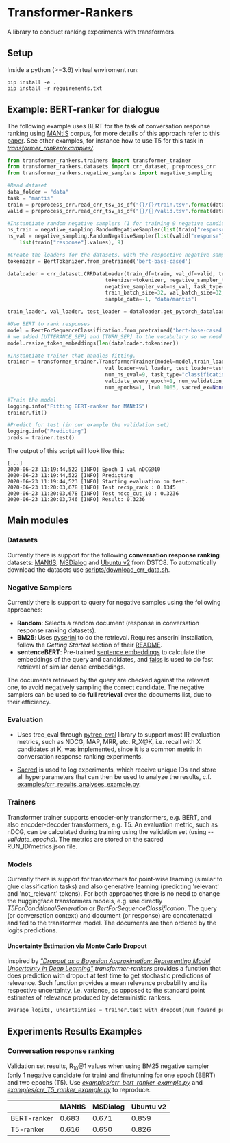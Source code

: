 # Transformer-Rankers
A library to conduct ranking experiments with transformers.


## Setup
Inside a python (>=3.6) virtual enviroment run:

    pip install -e .
    pip install -r requirements.txt

## Example: BERT-ranker for dialogue
The following example uses BERT for the task of conversation response ranking using [MANtIS](https://guzpenha.github.io/MANtIS/) corpus, for more details of this approach refer to this [paper](https://arxiv.org/abs/1912.08555). See other examples, for instance how to use T5 for this task in [*transformer_ranker/examples/*](https://github.com/Guzpenha/transformer_rankers/tree/master/transformer_rankers/examples).

```python
from transformer_rankers.trainers import transformer_trainer
from transformer_rankers.datasets import crr_dataset, preprocess_crr
from transformer_rankers.negative_samplers import negative_sampling 

#Read dataset
data_folder = "data"
task = "mantis"
train = preprocess_crr.read_crr_tsv_as_df("{}/{}/train.tsv".format(data_folder, task))
valid = preprocess_crr.read_crr_tsv_as_df("{}/{}/valid.tsv".format(data_folder, task))

#Instantiate random negative samplers (1 for training 9 negative candidates for test)
ns_train = negative_sampling.RandomNegativeSampler(list(train["response"].values), 1)
ns_val = negative_sampling.RandomNegativeSampler(list(valid["response"].values) + \
    list(train["response"].values), 9)

#Create the loaders for the datasets, with the respective negative samplers
tokenizer = BertTokenizer.from_pretrained('bert-base-cased')

dataloader = crr_dataset.CRRDataLoader(train_df=train, val_df=valid, test_df=valid,
                                tokenizer=tokenizer, negative_sampler_train=ns_train, 
                                negative_sampler_val=ns_val, task_type='classification', 
                                train_batch_size=32, val_batch_size=32, max_seq_len=512, 
                                sample_data=-1, "data/mantis")

train_loader, val_loader, test_loader = dataloader.get_pytorch_dataloaders()

#Use BERT to rank responses
model = BertForSequenceClassification.from_pretrained('bert-base-cased')
# we added [UTTERANCE_SEP] and [TURN_SEP] to the vocabulary so we need to resize the token embeddings
model.resize_token_embeddings(len(dataloader.tokenizer)) 

#Instantiate trainer that handles fitting.
trainer = transformer_trainer.TransformerTrainer(model=model,train_loader=train_loader,
                                val_loader=val_loader, test_loader=test_loader, 
                                num_ns_eval=9, task_type="classification", tokenizer=tokenizer,
                                validate_every_epoch=1, num_validation_instances=-1,
                                num_epochs=1, lr=0.0005, sacred_ex=None)

#Train the model
logging.info("Fitting BERT-ranker for MANtIS")
trainer.fit()

#Predict for test (in our example the validation set)
logging.info("Predicting")
preds = trainer.test()
```

The output of this script will look like this:

    [...]
    2020-06-23 11:19:44,522 [INFO] Epoch 1 val nDCG@10 
    2020-06-23 11:19:44,522 [INFO] Predicting
    2020-06-23 11:19:44,523 [INFO] Starting evaluation on test.
    2020-06-23 11:20:03,678 [INFO] Test recip_rank : 0.1345
    2020-06-23 11:20:03,678 [INFO] Test ndcg_cut_10 : 0.3236
    2020-06-23 11:20:03,746 [INFO] Result: 0.3236


## Main modules

### Datasets

Currently there is support for the following **conversation response ranking** datasets: [MANtIS](https://guzpenha.github.io/MANtIS/), [MSDialog](https://ciir.cs.umass.edu/downloads/msdialog/) and [Ubuntu v2](https://github.com/dstc8-track2/NOESIS-II/) from DSTC8. To automatically download the datasets use [scripts/download_crr_data.sh](https://github.com/Guzpenha/transformer_rankers/blob/master/transformer_rankers/scripts/download_crr_data.sh).

### Negative Samplers
Currently there is support to query for negative samples using the following approaches:
- **Random**: Selects a random document (response in conversation response ranking datasets).
- **BM25**: Uses [pyserini](https://github.com/castorini/pyserini/) to do the retrieval. Requires anserini installation, follow the *Getting Started* section of their [README](https://github.com/castorini/anserini).
- **sentenceBERT**: Pre-trained [sentence embeddings](https://github.com/UKPLab/sentence-transformers) to calculate the embeddings of the query and candidates, and [faiss](https://github.com/facebookresearch/faiss) is used to do fast retrieval of similar dense embeddings.

The documents retrieved by the query are checked against the relevant one, to avoid negatively sampling the correct candidate. The negative samplers can be used to do **full retrieval** over the documents list, due to their efficiency.

### Evaluation
- Uses trec_eval through [pytrec_eval](https://github.com/cvangysel/pytrec_eval) library to support most IR evaluation metrics, such as NDCG, MAP, MRR, etc. R_X@K, i.e. recall with X candidates at K, was implemented, since it is a common metric in conversation response ranking experiments.

- [Sacred](https://github.com/IDSIA/sacred) is used to log experiments, which receive unique IDs and store all hyperparameters that can then be used to analyze the results, c.f. [examples/crr_results_analyses_example.py](https://github.com/Guzpenha/transformer_rankers/blob/master/transformer_rankers/examples/crr_results_analyses_example.py).

### Trainers
Transformer trainer supports encoder-only transformers, e.g. BERT, and also encoder-decoder transformers, e.g. T5. An evaluation metric, such as nDCG, can be calculated during training using the validation set (using *--validate_epochs*). The metrics are stored on the sacred RUN_ID/metrics.json file.

### Models
Currently there is support for transformers for point-wise learning (similar to glue classification tasks) and also generative learning (predicting 'relevant' and 'not_relevant' tokens). For both approaches there is no need to change the huggingface transformers models, e.g. use directly *T5ForConditionalGeneration* or *BertForSequenceClassification*. The query (or conversation context) and document (or response) are concatenated and fed to the transformer model. The documents are then ordered by the logits predictions.

#### Uncertainty Estimation via Monte Carlo Dropout
Inspired by [*"Dropout as a Bayesian Approximation: Representing Model Uncertainty in Deep Learning"*](https://arxiv.org/abs/1506.02142) *transformer-rankers* provides a function that does prediction with dropout at test time to get stochastic predictions of relevance. Such function provides a mean relevance probability and its respective uncertainty, i.e. variance, as opposed to the standard point estimates of relevance produced by deterministic rankers.

```python
average_logits, uncertainties = trainer.test_with_dropout(num_foward_prediction_passes=10)
```

## Experiments Results Examples
### Conversation response ranking
Validation set results, R<sub>10</sub>@1 values when using BM25 negative sampler (only 1 negative candidate for train) and finetunning for one epoch (BERT) and two epochs (T5). Use [*examples/crr_bert_ranker_example.py*](https://github.com/Guzpenha/transformer_rankers/blob/master/transformer_rankers/examples/crr_bert_ranker_example.py) and [*examples/crr_T5_ranker_example.py*](https://github.com/Guzpenha/transformer_rankers/blob/master/transformer_rankers/examples/crr_T5_ranker_example.py) to reproduce.

|             | MANtIS | MSDialog | Ubuntu v2 |
|-------------|--------|----------|-----------|
| BERT-ranker | 0.683  | 0.671    | 0.859     |
| T5-ranker |  0.616  |  0.650  |  0.826 |

<!-- ### Passage Retrieval

|             | ANTIQUE | MSMarco |
|-------------|--------|----------|
| BERT-ranker | -  |  -  |
| T5-ranker |  - |  - | -->
